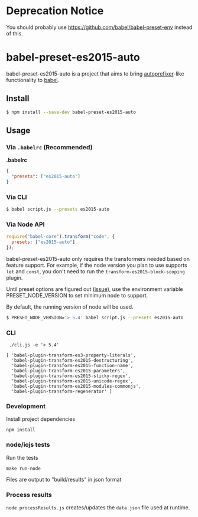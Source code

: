 # Deprecation Notice
You should probably use https://github.com/babel/babel-preset-env instead of this.

# babel-preset-es2015-auto
babel-preset-es2015-auto is a project that aims to bring [autoprefixer](https://github.com/postcss/autoprefixer)-like functionality to [babel](https://github.com/babel/babel).

## Install

```sh
$ npm install --save-dev babel-preset-es2015-auto
```

## Usage

### Via `.babelrc` (Recommended)

**.babelrc**

```json
{
  "presets": ["es2015-auto"]
}
```

### Via CLI

```sh
$ babel script.js --presets es2015-auto
```

### Via Node API

```javascript
require("babel-core").transform("code", {
  presets: ["es2015-auto"]
});
```

babel-preset-es2015-auto only requires the transformers needed based on feature support. For example, if the node version you plan to use supports `let` and `const`, you don't need to run the `transform-es2015-block-scoping` plugin.

Until preset options are figured out ([issue](https://phabricator.babeljs.io/T2756)), use the environment variable PRESET_NODE_VERSION to set minimum node to support.

By default, the running version of node will be used.

```sh
$ PRESET_NODE_VERSION='> 5.4' babel script.js --presets es2015-auto
```

### CLI

     ./cli.js -e '> 5.4'

    [ 'babel-plugin-transform-es3-property-literals',
      'babel-plugin-transform-es2015-destructuring',
      'babel-plugin-transform-es2015-function-name',
      'babel-plugin-transform-es2015-parameters',
      'babel-plugin-transform-es2015-sticky-regex',
      'babel-plugin-transform-es2015-unicode-regex',
      'babel-plugin-transform-es2015-modules-commonjs',
      'babel-plugin-transform-regenerator' ]

### Development

Install project dependencies

    npm install

### node/iojs tests
Run the tests

    make run-node
    
Files are output to "build/results" in json format

### Process results

`node processResults.js` creates/updates the `data.json` file used at runtime.
